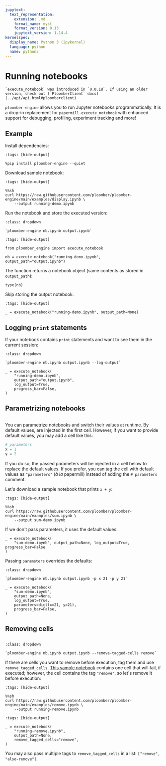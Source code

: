 ```yaml
---
jupytext:
  text_representation:
    extension: .md
    format_name: myst
    format_version: 0.13
    jupytext_version: 1.14.4
kernelspec:
  display_name: Python 3 (ipykernel)
  language: python
  name: python3
---
```


# Running notebooks

```{versionadded} 0.0.18
`execute_notebook` was introduced in `0.0.18`. If using an older version, check out [`PloomberClient` docs](../api/api.html#ploomberclient)
```

`ploomber-engine` allows you to run Jupyter notebooks programmatically. It is a drop-in replacement for `papermill.execute_notebook` with enhanced support for debugging, profiling, experiment tracking and more!

## Example

Install dependencies:

```{code-cell} ipython3
:tags: [hide-output]

%pip install ploomber-engine --quiet
```

Download sample notebook:

```{code-cell} ipython3
:tags: [hide-output]

%%sh
curl https://raw.githubusercontent.com/ploomber/ploomber-engine/main/examples/display.ipynb \
    --output running-demo.ipynb
```

Run the notebook and store the executed version:

```{admonition} Command-line equivalent
:class: dropdown

`ploomber-engine nb.ipynb output.ipynb`
```

```{code-cell} ipython3
:tags: [hide-output]

from ploomber_engine import execute_notebook

nb = execute_notebook("running-demo.ipynb", output_path="output.ipynb")
```

The function returns a notebook object (same contents as stored in `output_path`):

```{code-cell} ipython3
type(nb)
```

Skip storing the output notebook:

```{code-cell} ipython3
:tags: [hide-output]

_ = execute_notebook("running-demo.ipynb", output_path=None)
```

## Logging `print` statements

If your notebook contains `print` statements and want to see them in the current session:

```{admonition} Command-line equivalent
:class: dropdown

`ploomber-engine nb.ipynb output.ipynb --log-output`
```

```{code-cell} ipython3
_ = execute_notebook(
    "running-demo.ipynb",
    output_path="output.ipynb",
    log_output=True,
    progress_bar=False,
)
```

## Parametrizing notebooks

```{versionadded} 0.0.19
```

You can parametrize notebooks and switch their values at runtime. By default values, are injected in the first cell. However, if you want to provide default values, you may add a cell like this:

```python
# parameters
x = 1
y = 2
```

If you do so, the passed parameters will be injected in a cell below to replace the default values. If you prefer, you can tag the cell with default values as `"parameters"` (*à la* papermill) instead of adding the `# parameters` comment.

Let's download a sample notebook that prints `x + y`:

```{code-cell} ipython3
:tags: [hide-output]

%%sh
curl https://raw.githubusercontent.com/ploomber/ploomber-engine/main/examples/sum.ipynb \
    --output sum-demo.ipynb
```

If we don't pass parameters, it uses the default values:

```{code-cell} ipython3
_ = execute_notebook(
    "sum-demo.ipynb", output_path=None, log_output=True, progress_bar=False
)
```

Passing `parameters` overrides the defaults:


```{admonition} Command-line equivalent
:class: dropdown

`ploomber-engine nb.ipynb output.ipynb -p x 21 -p y 21`
```

```{code-cell} ipython3
_ = execute_notebook(
    "sum-demo.ipynb",
    output_path=None,
    log_output=True,
    parameters=dict(x=21, y=21),
    progress_bar=False,
)
```

## Removing cells

```{versionadded} 0.0.21
```

```{admonition} Command-line equivalent
:class: dropdown

`ploomber-engine nb.ipynb output.ipynb --remove-tagged-cells remove`
```

If there are cells you want to remove before execution, tag them and use `remove_tagged_cells`. [This sample notebook](https://github.com/ploomber/ploomber-engine/blob/main/examples/remove.ipynb) contains one cell that will fail, if executed; however, the cell contains the tag `"remove"`, so let's remove it before execution:

```{code-cell} ipython3
:tags: [hide-output]

%%sh
curl https://raw.githubusercontent.com/ploomber/ploomber-engine/main/examples/remove.ipynb \
    --output running-remove.ipynb
```

```{code-cell} ipython3
:tags: [hide-output]

_ = execute_notebook(
    "running-remove.ipynb",
    output_path=None,
    remove_tagged_cells="remove",
)
```

You may also pass multiple tags to `remove_tagged_cells` in a list:
`["remove", "also-remove"]`.

